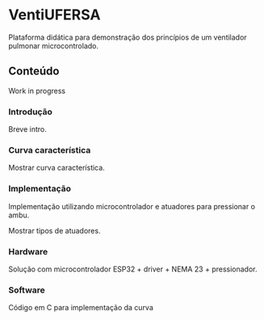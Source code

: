 # VentiUFERSA
Plataforma didática para demonstração dos princípios de um ventilador pulmonar microcontrolado.

## Conteúdo
Work in progress

### Introdução

Breve intro.

### Curva característica

Mostrar curva característica.

### Implementação

Implementação utilizando microcontrolador e atuadores para pressionar o ambu.

Mostrar tipos de atuadores.

### Hardware

Solução com microcontrolador ESP32 + driver + NEMA 23 + pressionador.

### Software

Código em C para implementação da curva
